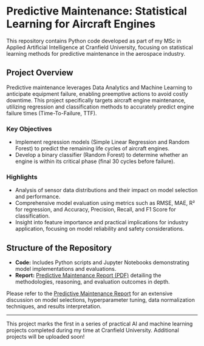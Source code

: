 # Predictive Maintenance: Statistical Learning for Aircraft Engines

This repository contains Python code developed as part of my MSc in Applied Artificial Intelligence at Cranfield University, focusing on statistical learning methods for predictive maintenance in the aerospace industry.

## Project Overview

Predictive maintenance leverages Data Analytics and Machine Learning to anticipate equipment failure, enabling preemptive actions to avoid costly downtime. This project specifically targets aircraft engine maintenance, utilizing regression and classification methods to accurately predict engine failure times (Time-To-Failure, TTF).

### Key Objectives
- Implement regression models (Simple Linear Regression and Random Forest) to predict the remaining life cycles of aircraft engines.
- Develop a binary classifier (Random Forest) to determine whether an engine is within its critical phase (final 30 cycles before failure).

### Highlights
- Analysis of sensor data distributions and their impact on model selection and performance.
- Comprehensive model evaluation using metrics such as RMSE, MAE, R² for regression, and Accuracy, Precision, Recall, and F1 Score for classification.
- Insight into feature importance and practical implications for industry application, focusing on model reliability and safety considerations.

## Structure of the Repository
- **Code:** Includes Python scripts and Jupyter Notebooks demonstrating model implementations and evaluations.
- **Report:** [Predictive Maintenance Report (PDF)](predictive_maintenance_report.pdf) detailing the methodologies, reasoning, and evaluation outcomes in depth.

Please refer to the [Predictive Maintenance Report](predictive_maintenance_report.pdf) for an extensive discussion on model selections, hyperparameter tuning, data normalization techniques, and results interpretation.

---

This project marks the first in a series of practical AI and machine learning projects completed during my time at Cranfield University. Additional projects will be uploaded soon!

